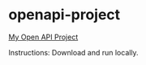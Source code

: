 # openapi-project
[My Open API Project](https://github.com/niashalise/openapi-project)

Instructions:
Download and run locally.